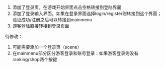 1. 添加了登录页。在游戏开始界面点击空格转接到登陆界面
2. 添加了登录输入界面。如果在登录界面选择login/register则转接到这个界面；验证成功/注册之后可以转接到mainmenu
3. 游客登陆直接转接到登录页面

待修改：
1. 可能需要添加一个登录页（scene）
2. 在mainmenu部分区分游客登录和账号登录：如果游客登录则没有ranking/shop两个按键

